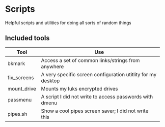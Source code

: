 # Scripts

Helpful scripts and utilities for doing all sorts of random things

## Included tools

| Tool | Use |
| ---- | --- |
| bkmark | Access a set of common links/strings from anywhere |
| fix_screens | A very specific screen configuration utitlity for my desktop |
| mount_drive | Mounts my luks encrypted drives |
| passmenu | A script I did not write to access passwords with dmenu | 
| pipes.sh | Show a cool pipes screen saver; I did not write this |
